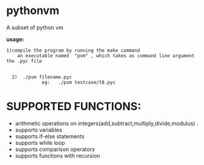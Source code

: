 # pythonvm
A subset of python vm


**usage:**

    1)compile the program by running the make command 
        an executable named  "pvm" , which takes as command line argument the .pyc file
 
   
      2)  ./pvm filename.pyc
                 eg:   ./pvm testcase/t8.pyc
                 
                 
# SUPPORTED FUNCTIONS:
   * arithmetic operations on integers(add,subtract,multiply,divide,modulus) .
   * supports variables
   * supports if-else statements
   * supports while loop
   * supports comparison operators
   * supports functions  with recursion
   
   
    
